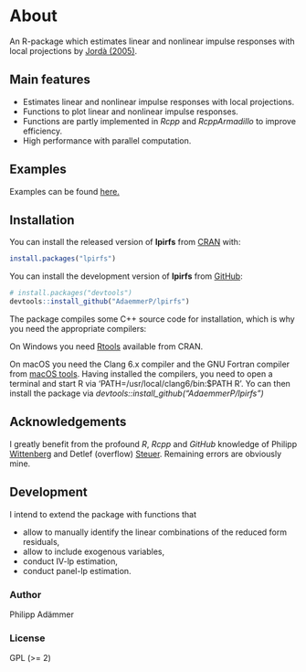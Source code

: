 
<!-- README.md is generated from README.Rmd. Please edit that file -->

<!-- # lpirfs [![CRAN Version](https://www.r-pkg.org/badges/version/lpirfs)](https://CRAN.R-project.org/package=lpirfs)   -->

<!-- [![Downloads](https://cranlogs.r-pkg.org/badges/lpirfs)](https://CRAN.R-project.org/package=lpirfs)  -->

<!-- [![Total Downloads](https://cranlogs.r-pkg.org/badges/grand-total/lpirfs?color=orange)](https://CRAN.R-project.org/package=lpirfs)  -->

<!-- [![Build Status](https://travis-ci.com/AdaemmerP/lpirfs.svg)](https://travis-ci.com/AdaemmerP/lpirfs)   -->

<!-- [![Coverage Status](https://codecov.io/gh/adaemmerp/lpirfs/graph/badge.svg)](https://codecov.io/github/adaemmerp/lpirfs?branch=master)   -->

# About

An R-package which estimates linear and nonlinear impulse responses with
local projections by [Jordà
(2005)](https://www.aeaweb.org/articles?id=10.1257/0002828053828518).

## Main features

  - Estimates linear and nonlinear impulse responses with local
    projections.
  - Functions to plot linear and nonlinear impulse responses.
  - Functions are partly implemented in *Rcpp* and *RcppArmadillo* to
    improve efficiency.
  - High performance with parallel computation.

## Examples

Examples can be found
[here.](https://adaemmerp.github.io/lpirfs/README_docs.html)

## Installation

You can install the released version of **lpirfs** from
[CRAN](https://CRAN.R-project.org) with:

``` r
install.packages("lpirfs")
```

You can install the development version of **lpirfs** from
[GitHub](https://github.com/):

``` r
# install.packages("devtools")
devtools::install_github("AdaemmerP/lpirfs")
```

The package compiles some C++ source code for installation, which is why
you need the appropriate compilers:

On Windows you need
[Rtools](https://cran.r-project.org/bin/windows/Rtools/) available from
CRAN.

On macOS you need the Clang 6.x compiler and the GNU Fortran compiler
from [macOS tools](https://cran.r-project.org/bin/macosx/tools/). Having
installed the compilers, you need to open a terminal and start R via
‘PATH=/usr/local/clang6/bin:$PATH R’. Yo can then install the package
via *devtools::install\_github(“AdaemmerP/lpirfs”)*

## Acknowledgements

I greatly benefit from the profound *R*, *Rcpp* and *GitHub* knowledge
of Philipp [Wittenberg](https://github.com/wittenberg) and Detlef
(overflow) [Steuer](https://github.com/dsteuer). Remaining errors are
obviously mine.

## Development

I intend to extend the package with functions that

  - allow to manually identify the linear combinations of the reduced
    form residuals,
  - allow to include exogenous variables,
  - conduct IV-lp estimation,
  - conduct panel-lp estimation.

### Author

Philipp Adämmer

### License

GPL (\>= 2)
